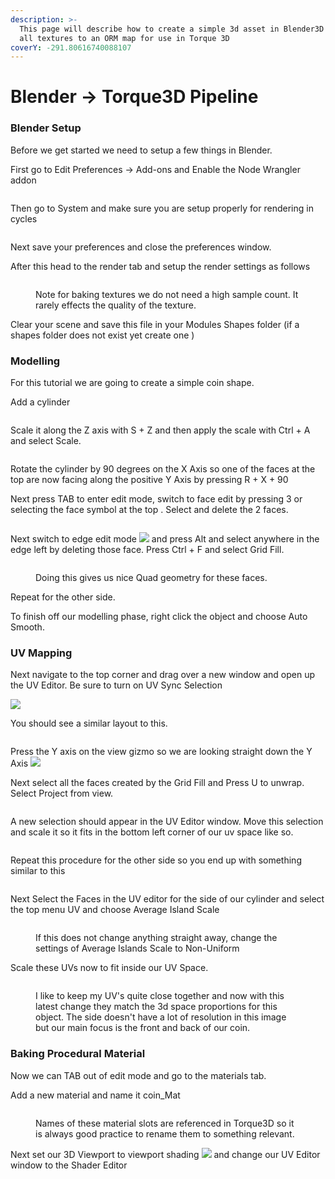 ```yaml
---
description: >-
  This page will describe how to create a simple 3d asset in Blender3D and bake
  all textures to an ORM map for use in Torque 3D
coverY: -291.80616740088107
---
```


# Blender -> Torque3D Pipeline

### Blender Setup

Before we get started we need to setup a few things in Blender.

First go to Edit Preferences -> Add-ons and Enable the Node Wrangler addon

<figure><img src="../../../.gitbook/assets/image (30).png" alt=""><figcaption></figcaption></figure>

Then go to System and make sure you are setup properly for rendering in cycles

<figure><img src="../../../.gitbook/assets/image (28).png" alt=""><figcaption></figcaption></figure>

Next save your preferences and close the preferences window.&#x20;

After this head to the render tab and setup the render settings as follows&#x20;

<figure><img src="../../../.gitbook/assets/image (9).png" alt=""><figcaption><p>Note for baking textures we do not need a high sample count. It rarely effects the quality of the texture.</p></figcaption></figure>

Clear your scene and save this file in your Modules Shapes folder (if a shapes folder does not exist yet create one )

### Modelling

For this tutorial we are going to create a simple coin shape.

Add a cylinder

<figure><img src="../../../.gitbook/assets/image (10).png" alt=""><figcaption></figcaption></figure>

Scale it along the Z axis with S + Z and then apply the scale with Ctrl + A and select Scale.

<figure><img src="../../../.gitbook/assets/image (17).png" alt=""><figcaption></figcaption></figure>

Rotate the cylinder by 90 degrees on the X Axis so one of the faces at the top are now facing along the positive Y Axis by pressing R + X + 90

Next press TAB to enter edit mode, switch to face edit by pressing 3 or selecting the face symbol at the top <img src="../../../.gitbook/assets/image (15).png" alt="" data-size="line">. Select and delete the 2 faces.

<figure><img src="../../../.gitbook/assets/image (27).png" alt=""><figcaption></figcaption></figure>

Next switch to edge edit mode ![](../../../.gitbook/assets/image.png) and press Alt and select anywhere in the edge left by deleting those face. Press Ctrl + F and select Grid Fill.

<figure><img src="../../../.gitbook/assets/image (24).png" alt=""><figcaption><p>Doing this gives us nice Quad geometry for these faces.</p></figcaption></figure>

Repeat for the other side.

To finish off our modelling phase, right click the object and choose Auto Smooth.

### UV Mapping

Next navigate to the top corner and drag over a new window and open up the UV Editor. Be sure to turn on UV Sync Selection

&#x20;![](<../../../.gitbook/assets/image (19).png>)

You should see a similar layout to this.

<figure><img src="../../../.gitbook/assets/image (1).png" alt=""><figcaption></figcaption></figure>

Press the Y axis on the view gizmo so we are looking straight down the Y Axis ![](<../../../.gitbook/assets/image (31).png>)

Next select all the faces created by the Grid Fill and Press U to unwrap. Select Project from view.

<figure><img src="../../../.gitbook/assets/image (26).png" alt=""><figcaption></figcaption></figure>

A new selection should appear in the UV Editor window. Move this selection and scale it so it fits in the bottom left corner of our uv space like so.

<figure><img src="../../../.gitbook/assets/image (29).png" alt=""><figcaption></figcaption></figure>

Repeat this procedure for the other side so you end up with something similar to this&#x20;

<figure><img src="../../../.gitbook/assets/image (12).png" alt=""><figcaption></figcaption></figure>

Next Select the Faces in the UV editor for the side of our cylinder and select the top menu UV and choose Average Island Scale

<figure><img src="../../../.gitbook/assets/image (4) (3).png" alt=""><figcaption><p>If this does not change anything straight away, change the settings of Average Islands Scale to Non-Uniform</p></figcaption></figure>

Scale these UVs now to fit inside our UV Space.

<figure><img src="../../../.gitbook/assets/image (22).png" alt=""><figcaption><p>I like to keep my UV's quite close together and now with this latest change they match the 3d space proportions for this object. The side doesn't have a lot of resolution in this image but our main focus is the front and back of our coin.</p></figcaption></figure>

### Baking Procedural Material

Now we can TAB out of edit mode and go to the materials tab.&#x20;

Add a new material and name it coin\_Mat

<figure><img src="../../../.gitbook/assets/image (18).png" alt=""><figcaption><p>Names of these material slots are referenced in Torque3D so it is always good practice to rename them to something relevant.</p></figcaption></figure>

Next set our 3D Viewport to viewport shading ![](<../../../.gitbook/assets/image (25).png>) and change our UV Editor window to the Shader Editor

<figure><img src="../../../.gitbook/assets/image (20).png" alt=""><figcaption></figcaption></figure>

